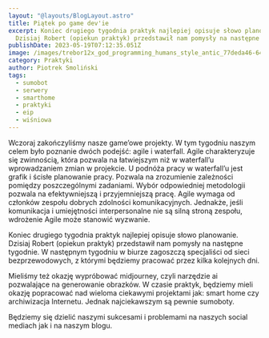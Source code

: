 ```yaml
---
layout: "@layouts/BlogLayout.astro"
title: Piątek po game dev'ie
excerpt: Koniec drugiego tygodnia praktyk najlepiej opisuje słowo planowanie.
  Dzisiaj Robert (opiekun praktyk) przedstawił nam pomysły na następne tygodnie.
publishDate: 2023-05-19T07:12:35.051Z
image: /images/trebor12x_god_programming_humans_style_antic_77deda46-64c7-4974-8518-f81c3c3bd7b9.png
category: Praktyki
author: Piotrek Smoliński
tags:
  - sumobot
  - serwery
  - smarthome
  - praktyki
  - eip
  - wiśniowa
---
```

Wczoraj zakończyliśmy nasze game’owe projekty. W tym tygodniu naszym celem było poznanie dwóch podejść: agile i waterfall. Agile charakteryzuje się zwinnością, która pozwala na łatwiejszym niż w waterfall’u wprowadzaniem zmian w projekcie. U podnóża pracy w waterfall’u jest grafik i ścisłe planowanie pracy. Pozwala na zrozumienie zależności pomiędzy poszczególnymi zadaniami. Wybór odpowiedniej metodologii pozwala na efektywniejszą i przyjemniejszą pracę. Agile wymaga od członków zespołu dobrych zdolności komunikacyjnych. Jednakże, jeśli komunikacja i umiejętności interpersonalne nie są silną stroną zespołu, wdrożenie Agile może stanowić wyzwanie.


Koniec drugiego tygodnia praktyk najlepiej opisuje słowo planowanie. Dzisiaj Robert (opiekun praktyk) przedstawił nam pomysły na następne tygodnie. W następnym tygodniu w biurze zagoszczą specjaliści od sieci bezprzewodowych, z którymi będziemy pracować przez kilka kolejnych dni.


Mieliśmy też okazję wypróbować midjourney, czyli narzędzie ai pozwalające na generowanie obrazków. W czasie praktyk, będziemy mieli okazję popracować nad wieloma ciekawymi projektami jak: smart home czy archiwizacja Internetu. Jednak najciekawszym są pewnie sumoboty.


Będziemy się dzielić naszymi sukcesami i problemami na naszych social mediach jak i na naszym blogu.
